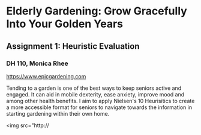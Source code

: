 # Elderly Gardening: Grow Gracefully Into Your Golden Years
## Assignment 1: Heuristic Evaluation
### DH 110, Monica Rhee

https://www.epicgardening.com

Tending to a garden is one of the best ways to keep seniors active and engaged. It can aid in mobile dexterity, ease anxiety, improve mood and among other health benefits. I aim to apply Nielsen's 10 Heurisitics to create a more accessible format for seniors to navigate towards the information in starting gardening within their own home.

<img src="http://
